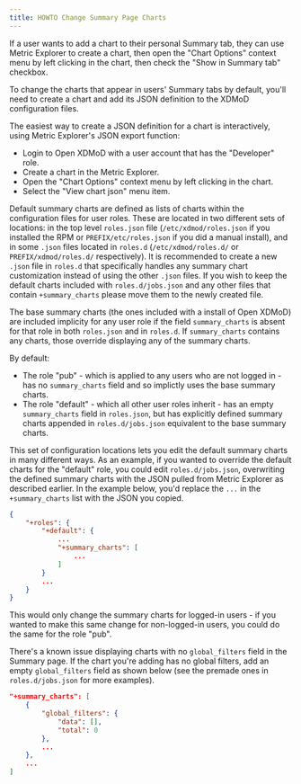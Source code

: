 ```yaml
---
title: HOWTO Change Summary Page Charts
---
```


If a user wants to add a chart to their personal Summary tab, they can use Metric Explorer to create a chart,
then open the "Chart Options" context menu by left clicking in the chart, then check the "Show in Summary
tab" checkbox.

To change the charts that appear in users' Summary tabs by default, you'll need to create
a chart and add its JSON definition to the XDMoD configuration files.

The easiest way to create a JSON definition for a chart is interactively,
using Metric Explorer's JSON export function:

* Login to Open XDMoD with a user account that has the "Developer" role.
* Create a chart in the Metric Explorer.
* Open the "Chart Options" context menu by left clicking in the chart.
* Select the "View chart json" menu item.

Default summary charts are defined as lists of charts within the configuration files for user roles.
These are located in two different sets of locations: in the top level `roles.json` file
(`/etc/xdmod/roles.json` if you installed the RPM or `PREFIX/etc/roles.json` if you did a manual install),
and in some `.json` files located in `roles.d` (`/etc/xdmod/roles.d/` or `PREFIX/xdmod/roles.d/` respectively). It is recommended to create a new `.json` file in `roles.d` that specifically handles any summary chart customization instead of using the other `.json` files. If you wish to keep the default charts included with `roles.d/jobs.json` and any other files that contain `+summary_charts` please move them to the newly created file.

The base summary charts (the ones included with a install of Open XDMoD) are included implicity
for any user role if the field `summary_charts` is absent for that role in both `roles.json` and
in `roles.d`. If `summary_charts` contains any charts, those override displaying any of the summary charts.

By default:

* The role "pub" - which is applied to any users who are not logged in - has no `summary_charts` field and so implictly uses the base summary charts.
* The role "default" - which all other user roles inherit - has an empty `summary_charts` field in `roles.json`, but
  has explicitly defined summary charts appended in `roles.d/jobs.json` equivalent to the base summary charts.

This set of configuration locations lets you edit the default summary charts in many different ways.
As an example, if you wanted to override the default charts for the "default" role, you could edit `roles.d/jobs.json`, overwriting
the defined summary charts with the JSON pulled from Metric Explorer as described earlier. In the example below, you'd replace the `...`
in the `+summary_charts` list with the JSON you copied.

```json
{
    "+roles": {
        "+default": {
            ...
            "+summary_charts": [
                ...
            ]
        }
        ...
    }
}

```

This would only change the summary charts for logged-in users - if you wanted to make this same change for non-logged-in users,
you could do the same for the role "pub".

There's a known issue displaying charts with no `global_filters` field
in the Summary page. If the chart you're adding has no global filters,
add an empty `global_filters` field as shown below
(see the premade ones in `roles.d/jobs.json` for more examples).

```json
"+summary_charts": [
    {
        "global_filters": {
            "data": [],
            "total": 0
        },
        ...
    },
    ...
]
```

